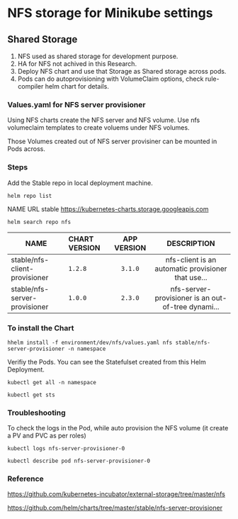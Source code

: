 # NFS storage for Minikube settings

## Shared Storage

1. NFS used as shared storage for development purpose.
2. HA for NFS not achived in this Research.
3. Deploy NFS chart and use that Storage as Shared storage across pods.
4. Pods can do autoprovisioning with VolumeClaim options, check rule-compiler helm chart for details.

### Values.yaml for NFS server provisioner

Using NFS charts create the NFS server and NFS volume. Use nfs volumeclaim templates to create voluems under NFS volumes.

Those Volumes created out of NFS server provisiner can be mounted in Pods across.

### Steps

Add the Stable repo in local deployment machine.

`helm repo list`

NAME  URL
stable <https://kubernetes-charts.storage.googleapis.com>

`helm search repo nfs`

| NAME        | CHART VERSION  | APP VERSION | DESCRIPTION |
| ------- | :------- | :-------: |  :-------: |
| stable/nfs-client-provisioner  | `1.2.8` |    `3.1.0`   |    nfs-client is an automatic provisioner that use...|
stable/nfs-server-provisioner |  `1.0.0`   |   `2.3.0`  |     nfs-server-provisioner is an out-of-tree dynami...|

### To install the Chart

`hhelm install -f environment/dev/nfs/values.yaml nfs stable/nfs-server-provisioner -n namespace`

Verifiy the Pods. You can see the Statefulset created from this Helm Deployment.

`kubectl get all -n namespace`

`kubectl get sts`

### Troubleshooting

To check the logs in the Pod, while auto provision the NFS volume (it create a PV and PVC as per roles)

`kubectl logs nfs-server-provisioner-0`

`kubectl describe pod nfs-server-provisioner-0`

### Reference

<https://github.com/kubernetes-incubator/external-storage/tree/master/nfs>

<https://github.com/helm/charts/tree/master/stable/nfs-server-provisioner>

